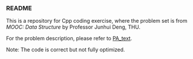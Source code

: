 ### README

This is a repository for Cpp coding exercise, where the problem set is from _MOOC: Data Structure_ by Professor Junhui Deng, THU.

For the problem description, please refer to [PA_text](https://github.com/muchuanyun/Cpp_DS_exercise/blob/master/PA_text.md).

Note: The code is correct but not fully optimized.
